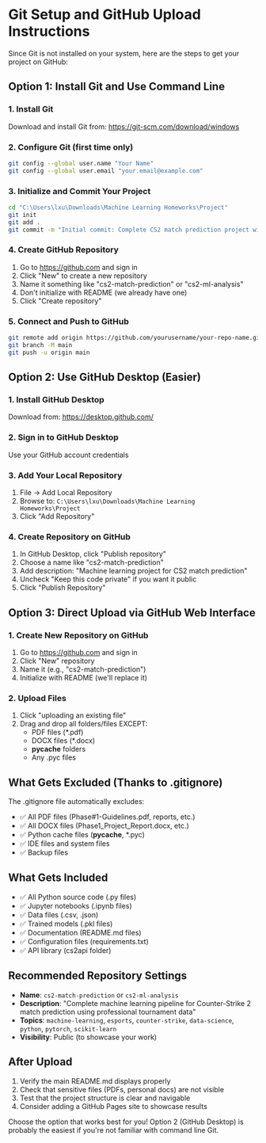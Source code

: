 # Git Setup and GitHub Upload Instructions

Since Git is not installed on your system, here are the steps to get your project on GitHub:

## Option 1: Install Git and Use Command Line

### 1. Install Git
Download and install Git from: https://git-scm.com/download/windows

### 2. Configure Git (first time only)
```bash
git config --global user.name "Your Name"
git config --global user.email "your.email@example.com"
```

### 3. Initialize and Commit Your Project
```bash
cd "C:\Users\lxu\Downloads\Machine Learning Homeworks\Project"
git init
git add .
git commit -m "Initial commit: Complete CS2 match prediction project with data collection, ML models, and analysis"
```

### 4. Create GitHub Repository
1. Go to https://github.com and sign in
2. Click "New" to create a new repository
3. Name it something like "cs2-match-prediction" or "cs2-ml-analysis"
4. Don't initialize with README (we already have one)
5. Click "Create repository"

### 5. Connect and Push to GitHub
```bash
git remote add origin https://github.com/yourusername/your-repo-name.git
git branch -M main
git push -u origin main
```

## Option 2: Use GitHub Desktop (Easier)

### 1. Install GitHub Desktop
Download from: https://desktop.github.com/

### 2. Sign in to GitHub Desktop
Use your GitHub account credentials

### 3. Add Your Local Repository
1. File → Add Local Repository
2. Browse to: `C:\Users\lxu\Downloads\Machine Learning Homeworks\Project`
3. Click "Add Repository"

### 4. Create Repository on GitHub
1. In GitHub Desktop, click "Publish repository"
2. Choose a name like "cs2-match-prediction"
3. Add description: "Machine learning project for CS2 match prediction"
4. Uncheck "Keep this code private" if you want it public
5. Click "Publish Repository"

## Option 3: Direct Upload via GitHub Web Interface

### 1. Create New Repository on GitHub
1. Go to https://github.com and sign in
2. Click "New" repository
3. Name it (e.g., "cs2-match-prediction")
4. Initialize with README (we'll replace it)

### 2. Upload Files
1. Click "uploading an existing file"
2. Drag and drop all folders/files EXCEPT:
   - PDF files (*.pdf)
   - DOCX files (*.docx)
   - __pycache__ folders
   - Any .pyc files

## What Gets Excluded (Thanks to .gitignore)

The .gitignore file automatically excludes:
- ✅ All PDF files (Phase#1-Guidelines.pdf, reports, etc.)
- ✅ All DOCX files (Phase1_Project_Report.docx, etc.)
- ✅ Python cache files (__pycache__, *.pyc)
- ✅ IDE files and system files
- ✅ Backup files

## What Gets Included

- ✅ All Python source code (.py files)
- ✅ Jupyter notebooks (.ipynb files)
- ✅ Data files (.csv, .json)
- ✅ Trained models (.pkl files)
- ✅ Documentation (README.md files)
- ✅ Configuration files (requirements.txt)
- ✅ API library (cs2api folder)

## Recommended Repository Settings

- **Name**: `cs2-match-prediction` or `cs2-ml-analysis`
- **Description**: "Complete machine learning pipeline for Counter-Strike 2 match prediction using professional tournament data"
- **Topics**: `machine-learning`, `esports`, `counter-strike`, `data-science`, `python`, `pytorch`, `scikit-learn`
- **Visibility**: Public (to showcase your work)

## After Upload

1. Verify the main README.md displays properly
2. Check that sensitive files (PDFs, personal docs) are not visible
3. Test that the project structure is clear and navigable
4. Consider adding a GitHub Pages site to showcase results

Choose the option that works best for you! Option 2 (GitHub Desktop) is probably the easiest if you're not familiar with command line Git.